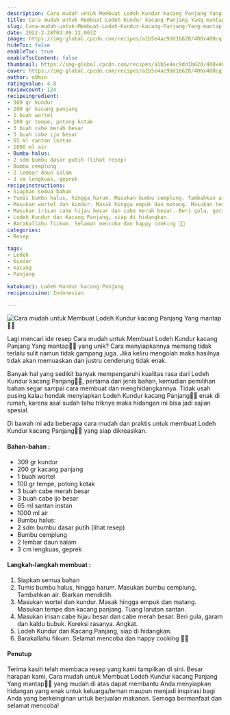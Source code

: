 ```yaml
---
description: Cara mudah untuk Membuat Lodeh Kundur kacang Panjang Yang mantap"
title: Cara mudah untuk Membuat Lodeh Kundur kacang Panjang Yang mantap
slug: Cara-mudah-untuk-Membuat-Lodeh-Kundur-kacang-Panjang-Yang-mantap
date: 2022-2-28T03:09:12.063Z
image: https://img-global.cpcdn.com/recipes/a1b5e4ac9dd1b628/400x400cq70/photo.jpg
hideToc: false
enableToc: true
enableTocContent: false
thumbnail: https://img-global.cpcdn.com/recipes/a1b5e4ac9dd1b628/400x400cq70/photo.jpg
cover: https://img-global.cpcdn.com/recipes/a1b5e4ac9dd1b628/400x400cq70/photo.jpg
author: admin
ratingvalue: 4.8
reviewcount: 124
recipeingredient:
- 309 gr kundur
- 200 gr kacang panjang
- 1 buah wortel
- 100 gr tempe, potong kotak
- 3 buah cabe merah besar
- 3 buah cabe ijo besar
- 65 ml santan instan
- 1000 ml air
- Bumbu halus:
- 2 sdm bumbu dasar putih (lihat resep)
- Bumbu cemplung
- 2 lembar daun salam
- 3 cm lengkuas, geprek
recipeinstructions:
- Siapkan semua bahan
- Tumis bumbu halus, hingga harum. Masukan bumbu cemplung. Tambahkan air. Biarkan mendidih.
- Masukan wortel dan kundur. Masak hingga empuk dan matang. Masukan tempe dan kacang panjang. Tuang larutan santan.
- Masukan irisan cabe hijau besar dan cabe merah besar. Beri gula, garam dan kaldu bubuk. Koreksi rasanya. Angkat.
- Lodeh Kundur dan Kacang Panjang, siap di hidangkan.
- Barakallahu fiikum. Selamat mencoba dan happy cooking 🤗😘
categories:
- Resep

tags:
- Lodeh
- Kundur
- kacang
- Panjang

katakunci: Lodeh Kundur kacang Panjang
recipecuisine: Indonesian

---
```


![Cara mudah untuk Membuat Lodeh Kundur kacang Panjang Yang mantap👩‍🍳](https://img-global.cpcdn.com/recipes/a1b5e4ac9dd1b628/400x400cq70/photo.jpg)

Lagi mencari ide resep Cara mudah untuk Membuat Lodeh Kundur kacang Panjang Yang mantap👩‍🍳 yang unik? Cara menyiapkannya memang tidak terlalu sulit namun tidak gampang juga. Jika keliru mengolah maka hasilnya tidak akan memuaskan dan justru cenderung tidak enak.

Banyak hal yang sedikit banyak mempengaruhi kualitas rasa dari Lodeh Kundur kacang Panjang👩‍🍳, pertama dari jenis bahan, kemudian pemilihan bahan segar sampai cara membuat dan menghidangkannya. Tidak usah pusing kalau hendak menyiapkan Lodeh Kundur kacang Panjang👩‍🍳 enak di rumah, karena asal sudah tahu triknya maka hidangan ini bisa jadi sajian spesial.

Di bawah ini ada beberapa cara mudah dan praktis untuk membuat Lodeh Kundur kacang Panjang👩‍🍳 yang siap dikreasikan.

<!--inarticleads1-->

#### Bahan-bahan :

- 309 gr kundur
- 200 gr kacang panjang
- 1 buah wortel
- 100 gr tempe, potong kotak
- 3 buah cabe merah besar
- 3 buah cabe ijo besar
- 65 ml santan instan
- 1000 ml air
- Bumbu halus:
- 2 sdm bumbu dasar putih (lihat resep)
- Bumbu cemplung
- 2 lembar daun salam
- 3 cm lengkuas, geprek

<!--inarticleads2-->

#### Langkah-langkah membuat :

1. Siapkan semua bahan
1. Tumis bumbu halus, hingga harum. Masukan bumbu cemplung. Tambahkan air. Biarkan mendidih.
1. Masukan wortel dan kundur. Masak hingga empuk dan matang. Masukan tempe dan kacang panjang. Tuang larutan santan.
1. Masukan irisan cabe hijau besar dan cabe merah besar. Beri gula, garam dan kaldu bubuk. Koreksi rasanya. Angkat.
1. Lodeh Kundur dan Kacang Panjang, siap di hidangkan.
1. Barakallahu fiikum. Selamat mencoba dan happy cooking 🤗😘

#### Penutup

Terima kasih telah membaca resep yang kami tampilkan di sini. Besar harapan kami, Cara mudah untuk Membuat Lodeh Kundur kacang Panjang Yang mantap👩‍🍳 yang mudah di atas dapat membantu Anda menyiapkan hidangan yang enak untuk keluarga/teman maupun menjadi inspirasi bagi Anda yang berkeinginan untuk berjualan makanan. Semoga bermanfaat dan selamat mencoba!
